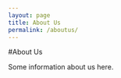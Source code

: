 ```yaml
---
layout: page
title: About Us
permalink: /aboutus/
---
```


#About Us

Some information about us here.